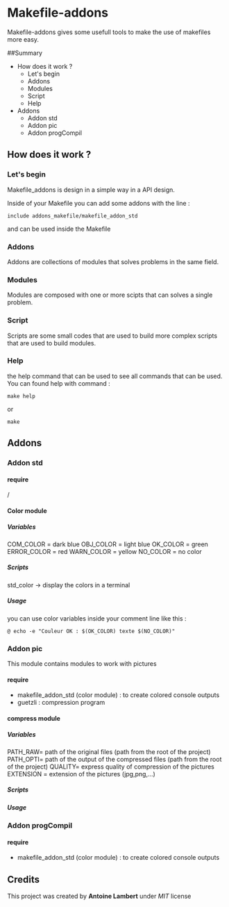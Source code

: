 # Makefile-addons
Makefile-addons gives some usefull tools to make the use of makefiles more easy.

##Summary

* How does it work ?
  * Let's begin
  * Addons
  * Modules
  * Script
  * Help
* Addons
  * Addon std
  * Addon pic
  * Addon progCompil

## How does it work ?
### Let's begin
Makefile_addons is design in a simple way in a API design.

Inside of your Makefile you can add some addons with the line  :
``` make
include addons_makefile/makefile_addon_std
```  
and can be used inside the Makefile

### Addons
Addons are collections of modules that solves problems in the same field.
### Modules
Modules are composed with one or more scipts that can solves a single problem.
### Script
Scripts are some small codes that are used to build more complex scripts that are used to build modules.
### Help
the help command that can be used to see all commands that can be used. You can found help with command :
``` make
make help
```
or
``` make
make
```

## Addons
### Addon std
#### require
/
#### Color module
##### Variables
COM_COLOR   = dark blue
OBJ_COLOR   = light blue
OK_COLOR    = green
ERROR_COLOR = red
WARN_COLOR  = yellow
NO_COLOR    = no color
##### Scripts
std_color -> display the colors in a terminal
##### Usage
you can use color variables inside your comment line like this :
``` make
@ echo -e "Couleur OK : $(OK_COLOR) texte $(NO_COLOR)"
```
### Addon pic
This module contains modules to work with pictures
#### require
* makefile_addon_std (color module) : to create colored console outputs
* guetzli : compression program
#### compress module
##### Variables
PATH_RAW= path of the original files (path from the root of the project)
PATH_OPTI= path of the output of the compressed files (path from the root of the project)
QUALITY= express quality of compression of the pictures
EXTENSION = extension of the pictures (jpg,png,...)
##### Scripts

##### Usage







### Addon progCompil
#### require
* makefile_addon_std (color module) : to create colored console outputs


## Credits
This project was created by **Antoine Lambert** under *MIT* license
